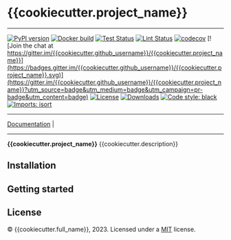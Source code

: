 # {{cookiecutter.project_name}}

_________________

[![PyPI version](https://badge.fury.io/py/{{cookiecutter.project_name}}.svg)](http://badge.fury.io/py/{{cookiecutter.project_name}})
[![Docker build](https://github.com/{{cookiecutter.github_username}}/{{cookiecutter.project_name}}/actions/workflows/build.yml/badge.svg)](https://github.com/{{cookiecutter.github_username}}/{{cookiecutter.project_name}}/actions/workflows/build.yml)
[![Test Status](https://github.com/{{cookiecutter.github_username}}/{{cookiecutter.project_name}}/actions/workflows/test.yml/badge.svg)](https://github.com/{{cookiecutter.github_username}}/{{cookiecutter.project_name}}/actions/workflows/test.yml)
[![Lint Status](https://github.com/{{cookiecutter.github_username}}/{{cookiecutter.project_name}}/actions/workflows/lint.yml/badge.svg)](https://github.com/{{cookiecutter.github_username}}/{{cookiecutter.project_name}}/actions/workflows/lint.yml)
[![codecov](https://codecov.io/gh/{{cookiecutter.github_username}}/{{cookiecutter.project_name}}/branch/main/graph/badge.svg)](https://codecov.io/gh/{{cookiecutter.github_username}}/{{cookiecutter.project_name}})
[![Join the chat at https://gitter.im/{{cookiecutter.github_username}}/{{cookiecutter.project_name}}](https://badges.gitter.im/{{cookiecutter.github_username}}/{{cookiecutter.project_name}}.svg)](https://gitter.im/{{cookiecutter.github_username}}/{{cookiecutter.project_name}}?utm_source=badge&utm_medium=badge&utm_campaign=pr-badge&utm_content=badge)
[![License](https://img.shields.io/github/license/mashape/apistatus.svg)](https://pypi.python.org/pypi/{{cookiecutter.project_name}}/)
[![Downloads](https://pepy.tech/badge/{{cookiecutter.project_name}})](https://pepy.tech/project/{{cookiecutter.project_name}})
[![Code style: black](https://img.shields.io/badge/code%20style-black-000000.svg)](https://github.com/psf/black)
[![Imports: isort](https://img.shields.io/badge/%20imports-isort-%231674b1?style=flat&labelColor=ef8336)](https://timothycrosley.github.io/isort/)
_________________

[Documentation](https://{{cookiecutter.github_username}}.github.io/{{cookiecutter.project_name}}/) |
_________________

**{{cookiecutter.project_name}}** {{cookiecutter.description}}

Installation
------------

Getting started
---------------

License
-------
© {{cookiecutter.full_name}}, 2023. Licensed under
a [MIT](https://github.com/{{cookiecutter.github_username}}/{{cookiecutter.project_name}}/master/LICENSE)
license.
